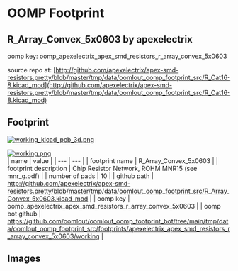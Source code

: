 # OOMP Footprint  
## R_Array_Convex_5x0603  by apexelectrix  
  
oomp key: oomp_apexelectrix_apex_smd_resistors_r_array_convex_5x0603  
  
source repo at: [http://github.com/apexelectrix/apex-smd-resistors.pretty/blob/master/tmp/data/oomlout_oomp_footprint_src/R_Cat16-8.kicad_mod](http://github.com/apexelectrix/apex-smd-resistors.pretty/blob/master/tmp/data/oomlout_oomp_footprint_src/R_Cat16-8.kicad_mod)  
## Footprint  
  
[![working_kicad_pcb_3d.png](working_kicad_pcb_3d_600.png)](working_kicad_pcb_3d.png)  
  
[![working.png](working_600.png)](working.png)  
| name | value | 
| --- | --- | 
| footprint name | R_Array_Convex_5x0603 | 
| footprint description | Chip Resistor Network, ROHM MNR15 (see mnr_g.pdf) | 
| number of pads | 10 | 
| github path | http://github.com/apexelectrix/apex-smd-resistors.pretty/blob/master/tmp/data/oomlout_oomp_footprint_src/R_Array_Convex_5x0603.kicad_mod | 
| oomp key | oomp_apexelectrix_apex_smd_resistors_r_array_convex_5x0603 | 
| oomp bot github | https://github.com/oomlout/oomlout_oomp_footprint_bot/tree/main/tmp/data/oomlout_oomp_footprint_src/footprints/apexelectrix_apex_smd_resistors_r_array_convex_5x0603/working | 
## Images  

